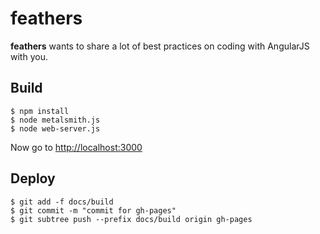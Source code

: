 feathers
========

**feathers** wants to share a lot of best practices on coding with AngularJS with you.

## Build

```
$ npm install
$ node metalsmith.js
$ node web-server.js
```

Now go to [http://localhost:3000](http://localhost:5000)

## Deploy

```
$ git add -f docs/build
$ git commit -m "commit for gh-pages"
$ git subtree push --prefix docs/build origin gh-pages
```

